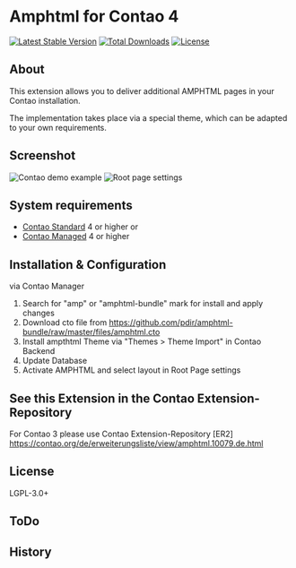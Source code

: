 Amphtml for Contao 4
======================

[![Latest Stable Version](https://poser.pugx.org/pdir/amphtml-bundle/v/stable)](https://packagist.org/packages/pdir/amphtml-bundle)
[![Total Downloads](https://poser.pugx.org/pdir/amphtml-bundle/downloads)](https://packagist.org/packages/pdir/amphtml-bundle)
[![License](https://poser.pugx.org/pdir/amphtml-bundle/license)](https://packagist.org/packages/pdir/amphtml-bundle)

About
-----

This extension allows you to deliver additional AMPHTML pages in your Contao installation.

The implementation takes place via a special theme, which can be adapted to your own requirements.

Screenshot
-----------

![Contao demo example](https://pdir.de/extensions/amphtml/amphtml-screen.png)
![Root page settings](https://pdir.de/extensions/amphtml/amphtml-settings.png)

System requirements
-------------------

* [Contao Standard](https://github.com/contao/standard-edition) 4 or higher or
* [Contao Managed](https://github.com/contao/managed-edition) 4 or higher

Installation & Configuration
----------------------------

via Contao Manager
1. Search for "amp" or "amphtml-bundle" mark for install and apply changes
2. Download cto file from https://github.com/pdir/amphtml-bundle/raw/master/files/amphtml.cto
3. Install ampthtml Theme via "Themes > Theme Import" in Contao Backend
4. Update Database
5. Activate AMPHTML and select layout in Root Page settings

See this Extension in the Contao Extension-Repository
---------------

For Contao 3 please use Contao Extension-Repository [ER2]
https://contao.org/de/erweiterungsliste/view/amphtml.10079.de.html

License
---------------
LGPL-3.0+


ToDo
---------------


History
---------------
